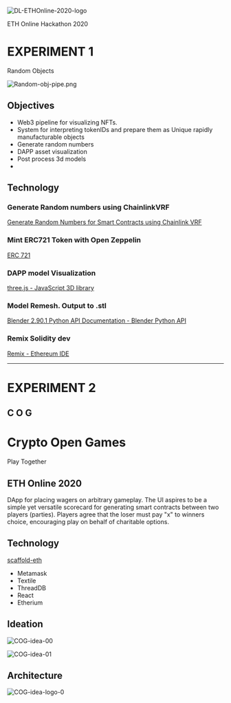 
![DL-ETHOnline-2020-logo](https://github.com/dark-labs-co/crypto-open-games/blob/main/Ideation/pressed-nft.png?raw=true)

ETH Online Hackathon 2020


# EXPERIMENT 1
Random Objects

![Random-obj-pipe.png](https://github.com/dark-labs-co/crypto-open-games/blob/main/Ideation/Random-obj-pipe.png?raw=true)


## Objectives
- Web3 pipeline for visualizing NFTs.
- System for interpreting tokenIDs and prepare them as Unique rapidly manufacturable objects
- Generate random numbers
- DAPP asset visualization
- Post process 3d models
- 
## Technology

### Generate Random numbers using ChainlinkVRF

[Generate Random Numbers for Smart Contracts using Chainlink VRF](https://docs.chain.link/docs/chainlink-vrf)

### Mint ERC721 Token with Open Zeppelin

[ERC 721](https://docs.openzeppelin.com/contracts/2.x/api/token/erc721)

### DAPP model Visualization

[three.js - JavaScript 3D library](https://threejs.org/)

### Model Remesh. Output to .stl

[Blender 2.90.1 Python API Documentation - Blender Python API](https://docs.blender.org/api/current/index.html)

### Remix Solidity dev

[Remix - Ethereum IDE](https://remix.ethereum.org/#optimize=false&evmVersion=null&version=soljson-v0.4.26+commit.4563c3fc.js)



---
# EXPERIMENT 2
## C O G
# Crypto Open Games
Play Together

## ETH Online 2020

DApp for placing wagers on arbitrary gameplay.
The UI aspires to be a simple yet versatile scorecard for generating smart contracts between two players (parties).
Players agree that the loser must pay "x" to winners choice, encouraging play on behalf of charitable options.

## Technology

[scaffold-eth](https://github.com/austintgriffith/scaffold-eth)
+ Metamask
+ Textile 
+ ThreadDB
+ React
+ Etherium

## Ideation
![COG-idea-00](https://github.com/dark-labs-co/crypto-open-games/blob/main/Ideation/COG-idea-00.png?raw=true)

![COG-idea-01](https://github.com/dark-labs-co/crypto-open-games/blob/main/Ideation/COG-idea-01.png?raw=true)

## Architecture

![COG-idea-logo-0](https://github.com/dark-labs-co/crypto-open-games/blob/main/Ideation/COG-arch-00.png?raw=true)